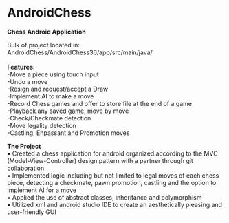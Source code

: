 # AndroidChess
**Chess Android Application**

Bulk of project located in:<br />
AndroidChess/AndroidChess36/app/src/main/java/<br />
<br />
**Features:**<br />
-Move a piece using touch input<br />
-Undo a move<br />
-Resign and request/accept a Draw<br />
-Implement AI to make a move<br />
-Record Chess games and offer to store file at the end of a game<br />
-Playback any saved game, move by move<br />
-Check/Checkmate detection<br />
-Move legality detection<br />
-Castling, Enpassant and Promotion moves<br />

**The Project**<br />
•	Created a chess application for android organized according to the MVC (Model-View-Controller) design pattern with a partner through git collaboration<br />
•	Implemented logic including but not limited to legal moves of each chess piece, detecting a checkmate, pawn promotion, castling and the option to implement AI for a move<br />
•	Applied the use of abstract classes, inheritance and polymorphism<br />
•	Utilized xml and android studio IDE to create an aesthetically pleasing and user-friendly GUI
